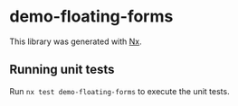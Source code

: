 # demo-floating-forms

This library was generated with [Nx](https://nx.dev).

## Running unit tests

Run `nx test demo-floating-forms` to execute the unit tests.
